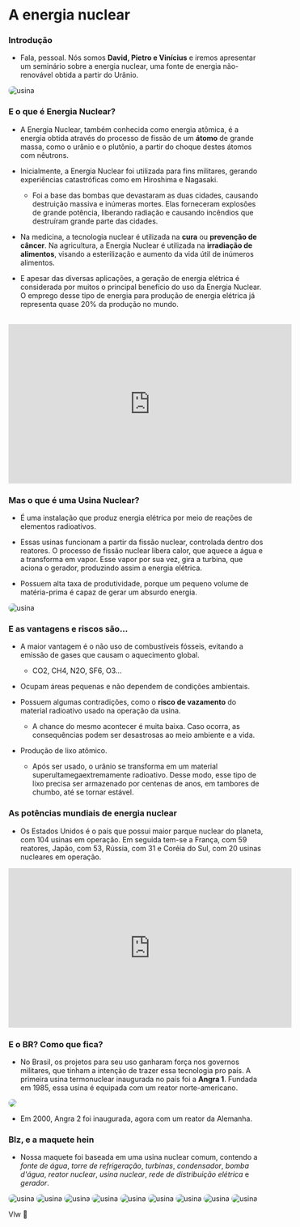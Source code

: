 # A energia nuclear

### Introdução

* Fala, pessoal. Nós somos **David, Pietro e Vinícius** e iremos apresentar um seminário sobre a energia nuclear, uma fonte de energia não-renovável obtida a partir do Urânio.

<img src= "src\seminario-de-biologia-03\usina-nuclear.jpg" alt="usina" style= "border-radius: 15px"/>

### E o que é Energia Nuclear?

* A Energia Nuclear, também conhecida como energia atômica, é a energia obtida através do processo de fissão de um **átomo** de grande massa, como o urânio e o plutônio, a partir do choque destes átomos com nêutrons.

* Inicialmente, a Energia Nuclear foi utilizada para fins militares, gerando experiências catastróficas como em Hiroshima e Nagasaki.
    - Foi a base das bombas que devastaram as duas cidades, causando destruição massiva e inúmeras mortes. Elas forneceram explosões de grande potência, liberando radiação e causando incêndios que destruíram grande parte das cidades.

* Na medicina, a tecnologia nuclear é utilizada na **cura** ou **prevenção de câncer**. Na agricultura, a Energia Nuclear é utilizada na **irradiação de alimentos**, visando a esterilização e aumento da vida útil de inúmeros alimentos.

* E apesar das diversas aplicações, a geração de energia elétrica é considerada por muitos o principal benefício do uso da Energia Nuclear. O emprego desse tipo de energia para produção de energia elétrica já representa quase 20% da produção no mundo.

<br>
<iframe width="560" height="315" src="https://www.youtube.com/embed/2W4v5_ZVQOA?si=OhwwFHkeMMV7vTJp" title="YouTube video player" frameborder="0" allow="accelerometer; autoplay; clipboard-write; encrypted-media; gyroscope; picture-in-picture; web-share" referrerpolicy="strict-origin-when-cross-origin" allowfullscreen></iframe>

### Mas o que é uma Usina Nuclear?

* É uma instalação que produz energia elétrica por meio de reações de elementos radioativos.

* Essas usinas funcionam a partir da fissão nuclear, controlada dentro dos reatores. O processo de fissão nuclear libera calor, que aquece a água e a transforma em vapor. Esse vapor por sua vez, gira a turbina, que aciona o gerador, produzindo assim a energia elétrica.

* Possuem alta taxa de produtividade, porque um pequeno volume de matéria-prima é capaz de gerar um absurdo energia.

<img src= "src\seminario-de-biologia-03\usina-nuclear-pennsylvania-estados-unidos-1.jpeg" alt="usina" style= "border-radius: 15px"/>

### E as vantagens e riscos são...

* A maior vantagem é o não uso de combustíveis fósseis, evitando a emissão de gases que causam o aquecimento global.

    - CO2, CH4, N2O, SF6, O3...

* Ocupam áreas pequenas e não dependem de condições ambientais.

* Possuem algumas contradições, como o **risco de vazamento** do material radioativo usado na operação da usina.

    - A chance do mesmo acontecer é muita baixa. Caso ocorra, as consequências podem ser desastrosas ao meio ambiente e a vida.

* Produção de lixo atômico.
    - Após ser usado, o urânio se transforma em um material superultamegaextremamente radioativo. Desse modo, esse tipo de lixo precisa ser armazenado por centenas de anos, em tambores de chumbo, até se tornar estável.

### As potências mundiais de energia nuclear

* Os Estados Unidos é o país que possui maior parque nuclear do planeta, com 104 usinas em operação. Em seguida tem-se a França, com 59 reatores, Japão, com 53, Rússia, com 31 e Coréia do Sul, com 20 usinas nucleares em operação.

<iframe width="560" height="315" src="https://www.youtube.com/embed/EhY___IEwCA?si=EvGLYLlnJFI9iG7h" title="YouTube video player" frameborder="0" allow="accelerometer; autoplay; clipboard-write; encrypted-media; gyroscope; picture-in-picture; web-share" referrerpolicy="strict-origin-when-cross-origin" allowfullscreen></iframe>

<br>

### E o BR? Como que fica?

* No Brasil, os projetos para seu uso ganharam força nos governos militares, que tinham a intenção de trazer essa tecnologia pro país. A primeira usina termonuclear inaugurada no país foi a **Angra 1**. Fundada em 1985, essa usina é equipada com um reator norte-americano.

<img src= "src\seminario-de-biologia-03\1e02ed978daa4ce291b016cae1337401-Angra_dos_Reis_-_usinas_nucleares.jpg" style= "border-radius: 15px"/>

* Em 2000, Angra 2 foi inaugurada, agora com um reator da Alemanha.

### Blz, e a maquete hein

* Nossa maquete foi baseada em uma usina nuclear comum, contendo a *fonte de água*, *torre de refrigeração*, *turbinas*, *condensador*, *bomba d'água*, *reator nuclear*, *usina nuclear*, *rede de distribuição elétrica* e *gerador*.

<img src= "src\seminario-de-biologia-03\IMG_20250603_085607.jpg" alt="usina" style= "border-radius: 15px"/>

<img src= "src\seminario-de-biologia-03\IMG_20250603_085620.jpg" alt="usina" style= "border-radius: 15px"/>

<img src= "src\seminario-de-biologia-03\IMG_20250603_085627.jpg" alt="usina" style= "border-radius: 15px"/>

<img src= "src\seminario-de-biologia-03\IMG_20250603_085825.jpg" alt="usina" style= "border-radius: 15px"/>

<img src= "src\seminario-de-biologia-03\IMG_20250603_085718.jpg" alt="usina" style= "border-radius: 15px"/>

<img src= "src\seminario-de-biologia-03\IMG_20250603_085847.jpg" alt="usina" style= "border-radius: 15px"/>

<img src= "src\seminario-de-biologia-03\IMG_20250603_085908.jpg" alt="usina" style= "border-radius: 15px"/>

<img src= "src\seminario-de-biologia-03\IMG_20250603_085918.jpg" alt="usina" style= "border-radius: 15px"/>

<img src= "src\seminario-de-biologia-03\IMG_20250603_085925.jpg" alt="usina" style= "border-radius: 15px"/>



Vlw 🙂

